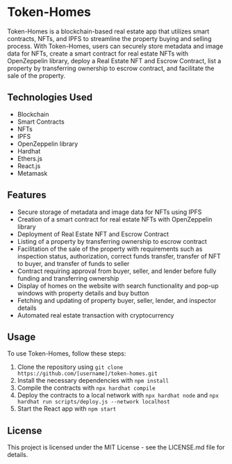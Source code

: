 # Token-Homes

Token-Homes is a blockchain-based real estate app that utilizes smart contracts, NFTs, and IPFS to streamline the property buying and selling process. With Token-Homes, users can securely store metadata and image data for NFTs, create a smart contract for real estate NFTs with OpenZeppelin library, deploy a Real Estate NFT and Escrow Contract, list a property by transferring ownership to escrow contract, and facilitate the sale of the property.

## Technologies Used
- Blockchain
- Smart Contracts
- NFTs
- IPFS
- OpenZeppelin library
- Hardhat
- Ethers.js
- React.js
- Metamask

## Features
- Secure storage of metadata and image data for NFTs using IPFS
- Creation of a smart contract for real estate NFTs with OpenZeppelin library
- Deployment of Real Estate NFT and Escrow Contract
- Listing of a property by transferring ownership to escrow contract
- Facilitation of the sale of the property with requirements such as inspection status, authorization, correct funds transfer, transfer of NFT to buyer, and transfer of funds to seller
- Contract requiring approval from buyer, seller, and lender before fully funding and transferring ownership
- Display of homes on the website with search functionality and pop-up windows with property details and buy button
- Fetching and updating of property buyer, seller, lender, and inspector details
- Automated real estate transaction with cryptocurrency

## Usage
To use Token-Homes, follow these steps:

1. Clone the repository using `git clone https://github.com/[username]/token-homes.git`
2. Install the necessary dependencies with `npm install`
3. Compile the contracts with `npx hardhat compile`
4. Deploy the contracts to a local network with `npx hardhat node` and `npx hardhat run scripts/deploy.js --network localhost`
5. Start the React app with `npm start`

## License
This project is licensed under the MIT License - see the LICENSE.md file for details.
